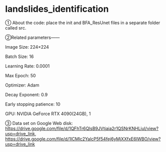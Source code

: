 # landslides_identification
① About the code: place the init and BFA_ResUnet files in a separate folder called src.

②Related parameters——

  Image Size: 224×224

  Batch Size: 16

  Learning Rate: 0.0001

  Max Epoch: 50

  Optimizer: Adam

  Decay Exponent: 0.9

  Early stopping patience: 10

  GPU: NVIDIA GeForce RTX 4090(24GB), 1

③ Data set on Google Web disk: https://drive.google.com/file/d/1QFhTr6QlsB9JVtjaia2r1QSNrKNHLiul/view?usp=drive_link,  https://drive.google.com/file/d/1lCMlc2YalcP5f54fej6yMjXXfxE6lWBO/view?usp=drive_link
